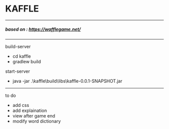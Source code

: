 # KAFFLE

---

##### based on : <a>https://wafflegame.net/</a>

---
build-server 
 - cd kaffle
 - gradlew build

start-server
 - java -jar .\kaffle\build\libs\kaffle-0.0.1-SNAPSHOT.jar

---

to do
 - add css
 - add explaination
 - view after game end
 - modify word dictionary



